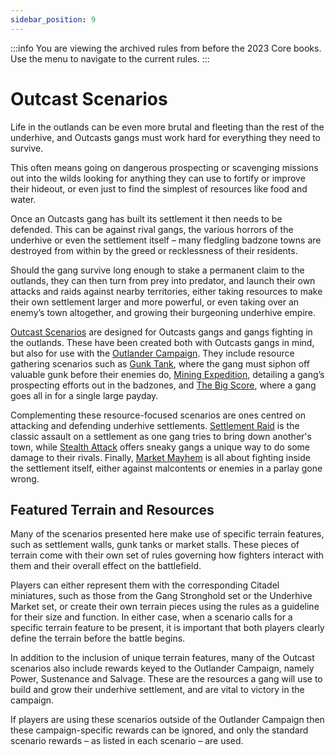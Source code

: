 ```yaml
---
sidebar_position: 9
---
```


:::info
You are viewing the archived rules from before the 2023 Core books. Use the menu to navigate to the current rules.
:::

# Outcast Scenarios

Life in the outlands can be even more brutal and fleeting than the rest of the
underhive, and Outcasts gangs must work hard for everything they need to survive.

This often means going on dangerous prospecting or scavenging missions out into the wilds looking for anything they can use to fortify or improve their hideout, or even just to find the simplest of resources like food and water.

Once an Outcasts gang has built its settlement it then needs to be defended. This can be against rival gangs, the various horrors of the underhive or even the settlement itself – many fledgling badzone towns are destroyed from within by the greed or recklessness of their residents.

Should the gang survive long enough to stake a permanent claim to the outlands, they can then turn from prey into predator, and launch their own attacks and raids against nearby territories, either taking resources to make their own settlement larger and more powerful, or even taking over an enemy’s town altogether, and growing their
burgeoning underhive empire.

[Outcast Scenarios](/docs/tags/outcast-scenario) are designed for Outcasts gangs and gangs fighting in the outlands. These have been created both with Outcasts gangs in mind, but also for use with the [Outlander Campaign](/docs/campaigns/outlander-campaign/). They include resource gathering scenarios such as [Gunk Tank](/docs/scenarios/scenario-list/gunk-tank), where the gang must siphon off valuable gunk before their enemies do, [Mining Expedition](http://localhost:3000/docs/scenarios/scenario-list/mining-expedition), detailing a gang’s prospecting efforts out in the badzones, and [The Big Score](/docs/scenarios/scenario-list/the-big-score), where a gang goes all in for a single large payday.

Complementing these resource-focused scenarios are ones centred on attacking and defending underhive settlements. [Settlement Raid](/docs/scenarios/scenario-list/settlement-raid) is the classic assault on a settlement as one gang tries to bring down another's town, while [Stealth Attack](/docs/scenarios/scenario-list/stealth-attack) offers sneaky gangs a unique way to do some damage to their rivals. Finally, [Market Mayhem](/docs/scenarios/scenario-list/market-mayhem) is all about fighting inside the settlement itself, either against malcontents or enemies in a parlay gone wrong.

## Featured Terrain and Resources

Many of the scenarios presented here make use of specific terrain features,
such as settlement walls, gunk tanks or market stalls. These pieces of terrain come with their own set of rules governing how fighters interact with them and their overall effect on the battlefield.

Players can either represent them with the corresponding Citadel miniatures, such as those from the Gang Stronghold set or the Underhive Market set, or create their own terrain pieces using the rules as a guideline for their size and function. In either case, when a scenario calls for a specific terrain feature to be present, it is important that both players clearly define the terrain before the battle begins.

In addition to the inclusion of unique terrain features, many of the Outcast
scenarios also include rewards keyed to the Outlander Campaign, namely Power,
Sustenance and Salvage. These are the resources a gang will use to build
and grow their underhive settlement, and are vital to victory in the campaign.

If players are using these scenarios outside of the Outlander Campaign then these campaign-specific rewards can be ignored, and only the standard scenario rewards – as listed in each scenario – are used.
